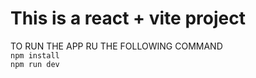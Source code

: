 # This is a react + vite project

TO RUN THE APP RU THE FOLLOWING COMMAND  
`npm install`  
`npm run dev`
